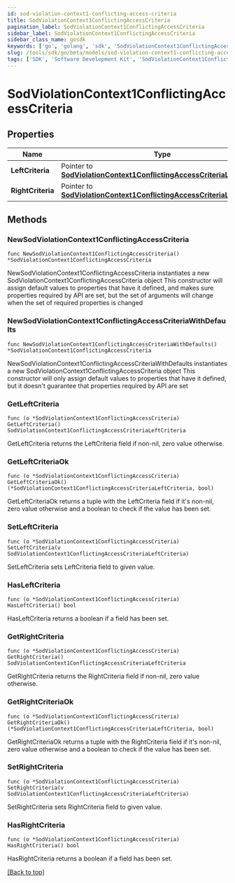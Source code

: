 ```yaml
---
id: sod-violation-context1-conflicting-access-criteria
title: SodViolationContext1ConflictingAccessCriteria
pagination_label: SodViolationContext1ConflictingAccessCriteria
sidebar_label: SodViolationContext1ConflictingAccessCriteria
sidebar_class_name: gosdk
keywords: ['go', 'golang', 'sdk', 'SodViolationContext1ConflictingAccessCriteria'] 
slug: /tools/sdk/go/beta/models/sod-violation-context1-conflicting-access-criteria
tags: ['SDK', 'Software Development Kit', 'SodViolationContext1ConflictingAccessCriteria']
---
```


# SodViolationContext1ConflictingAccessCriteria

## Properties

Name | Type | Description | Notes
------------ | ------------- | ------------- | -------------
**LeftCriteria** | Pointer to [**SodViolationContext1ConflictingAccessCriteriaLeftCriteria**](SodViolationContext1ConflictingAccessCriteriaLeftCriteria) |  | [optional] 
**RightCriteria** | Pointer to [**SodViolationContext1ConflictingAccessCriteriaLeftCriteria**](SodViolationContext1ConflictingAccessCriteriaLeftCriteria) |  | [optional] 

## Methods

### NewSodViolationContext1ConflictingAccessCriteria

`func NewSodViolationContext1ConflictingAccessCriteria() *SodViolationContext1ConflictingAccessCriteria`

NewSodViolationContext1ConflictingAccessCriteria instantiates a new SodViolationContext1ConflictingAccessCriteria object
This constructor will assign default values to properties that have it defined,
and makes sure properties required by API are set, but the set of arguments
will change when the set of required properties is changed

### NewSodViolationContext1ConflictingAccessCriteriaWithDefaults

`func NewSodViolationContext1ConflictingAccessCriteriaWithDefaults() *SodViolationContext1ConflictingAccessCriteria`

NewSodViolationContext1ConflictingAccessCriteriaWithDefaults instantiates a new SodViolationContext1ConflictingAccessCriteria object
This constructor will only assign default values to properties that have it defined,
but it doesn't guarantee that properties required by API are set

### GetLeftCriteria

`func (o *SodViolationContext1ConflictingAccessCriteria) GetLeftCriteria() SodViolationContext1ConflictingAccessCriteriaLeftCriteria`

GetLeftCriteria returns the LeftCriteria field if non-nil, zero value otherwise.

### GetLeftCriteriaOk

`func (o *SodViolationContext1ConflictingAccessCriteria) GetLeftCriteriaOk() (*SodViolationContext1ConflictingAccessCriteriaLeftCriteria, bool)`

GetLeftCriteriaOk returns a tuple with the LeftCriteria field if it's non-nil, zero value otherwise
and a boolean to check if the value has been set.

### SetLeftCriteria

`func (o *SodViolationContext1ConflictingAccessCriteria) SetLeftCriteria(v SodViolationContext1ConflictingAccessCriteriaLeftCriteria)`

SetLeftCriteria sets LeftCriteria field to given value.

### HasLeftCriteria

`func (o *SodViolationContext1ConflictingAccessCriteria) HasLeftCriteria() bool`

HasLeftCriteria returns a boolean if a field has been set.

### GetRightCriteria

`func (o *SodViolationContext1ConflictingAccessCriteria) GetRightCriteria() SodViolationContext1ConflictingAccessCriteriaLeftCriteria`

GetRightCriteria returns the RightCriteria field if non-nil, zero value otherwise.

### GetRightCriteriaOk

`func (o *SodViolationContext1ConflictingAccessCriteria) GetRightCriteriaOk() (*SodViolationContext1ConflictingAccessCriteriaLeftCriteria, bool)`

GetRightCriteriaOk returns a tuple with the RightCriteria field if it's non-nil, zero value otherwise
and a boolean to check if the value has been set.

### SetRightCriteria

`func (o *SodViolationContext1ConflictingAccessCriteria) SetRightCriteria(v SodViolationContext1ConflictingAccessCriteriaLeftCriteria)`

SetRightCriteria sets RightCriteria field to given value.

### HasRightCriteria

`func (o *SodViolationContext1ConflictingAccessCriteria) HasRightCriteria() bool`

HasRightCriteria returns a boolean if a field has been set.


[[Back to top]](#) 


